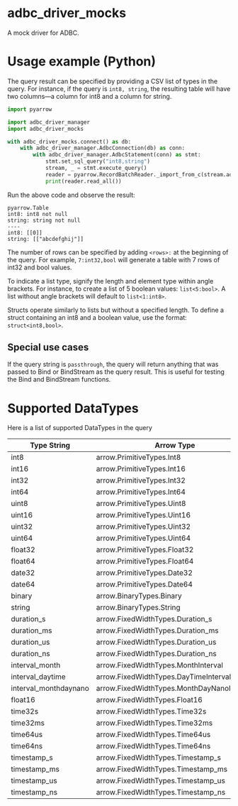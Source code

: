 # adbc_driver_mocks
A mock driver for ADBC.

# Usage example (Python)

The query result can be specified by providing a CSV list of types in the query. For instance, if the query is `int8, string`, the resulting table will have two columns—a column for int8 and a column for string.

```python
import pyarrow

import adbc_driver_manager
import adbc_driver_mocks

with adbc_driver_mocks.connect() as db:
    with adbc_driver_manager.AdbcConnection(db) as conn:
        with adbc_driver_manager.AdbcStatement(conn) as stmt:
            stmt.set_sql_query("int8,string")
            stream, _ = stmt.execute_query()
            reader = pyarrow.RecordBatchReader._import_from_c(stream.address)
            print(reader.read_all())

```

Run the above code and observe the result:
```
pyarrow.Table
int8: int8 not null
string: string not null
----
int8: [[0]]
string: [["abcdefghij"]]
```

The number of rows can be specified by adding `<rows>:` at the beginning of the query. For example, `7:int32,bool` will generate a table with 7 rows of int32 and bool values.

To indicate a list type, signify the length and element type within angle brackets. For instance, to create a list of 5 boolean values: `list<5:bool>`.
A list without angle brackets will default to `list<1:int8>`.

Structs operate similarly to lists but without a specified length. To define a struct containing an int8 and a boolean value, use the format: `struct<int8,bool>`.

## Special use cases

If the query string is `passthrough`, the query will return anything that was passed to Bind or BindStream as the query result. This is useful for testing the Bind and BindStream functions.

# Supported DataTypes

Here is a list of supported DataTypes in the query

|Type String| Arrow Type|
|--------|---------|
|int8|arrow.PrimitiveTypes.Int8|
|int16|arrow.PrimitiveTypes.Int16|
|int32|arrow.PrimitiveTypes.Int32|
|int64|arrow.PrimitiveTypes.Int64|
|uint8|arrow.PrimitiveTypes.Uint8|
|uint16|arrow.PrimitiveTypes.Uint16|
|uint32|arrow.PrimitiveTypes.Uint32|
|uint64|arrow.PrimitiveTypes.Uint64|
|float32|arrow.PrimitiveTypes.Float32|
|float64|arrow.PrimitiveTypes.Float64|
|date32|arrow.PrimitiveTypes.Date32|
|date64|arrow.PrimitiveTypes.Date64|
|binary|arrow.BinaryTypes.Binary|
|string|arrow.BinaryTypes.String|
|duration_s|arrow.FixedWidthTypes.Duration_s|
|duration_ms|arrow.FixedWidthTypes.Duration_ms|
|duration_us|arrow.FixedWidthTypes.Duration_us|
|duration_ns|arrow.FixedWidthTypes.Duration_ns|
|interval_month|arrow.FixedWidthTypes.MonthInterval|
|interval_daytime|arrow.FixedWidthTypes.DayTimeInterval|
|interval_monthdaynano|arrow.FixedWidthTypes.MonthDayNanoInterval|
|float16|arrow.FixedWidthTypes.Float16|
|time32s|arrow.FixedWidthTypes.Time32s|
|time32ms|arrow.FixedWidthTypes.Time32ms|
|time64us|arrow.FixedWidthTypes.Time64us|
|time64ns|arrow.FixedWidthTypes.Time64ns|
|timestamp_s|arrow.FixedWidthTypes.Timestamp_s|
|timestamp_ms|arrow.FixedWidthTypes.Timestamp_ms|
|timestamp_us|arrow.FixedWidthTypes.Timestamp_us|
|timestamp_ns|arrow.FixedWidthTypes.Timestamp_ns|
